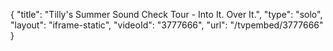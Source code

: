 {
    "title": "Tilly's Summer Sound Check Tour - Into It. Over It.",
    "type": "solo",
    "layout": "iframe-static",
    "videoId": "3777666",
    "url": "\/tvpembed\/3777666"
}